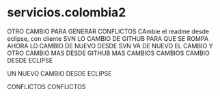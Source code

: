 # servicios.colombia2
OTRO CAMBIO PARA GENERAR CONFLICTOS
CAmbie el readme desde eclipse, con cliente SVN
LO CAMBIO DE GITHUB PARA QUE SE ROMPA
AHORA LO CAMBIO DE NUEVO DESDE SVN
VA DE NUEVO EL CAMBIO
Y OTRO CAMBIO MAS DESDE GITHUB
MAS CAMBIOS CAMBIOS
CAMBIO DESDE ECLIPSE


UN NUEVO CAMBIO DESDE ECLIPSE

CONFLICTOS CONFLICTOS

